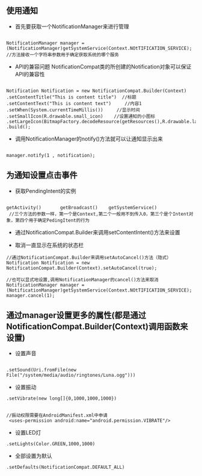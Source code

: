 ## 使用通知

* 首先要获取一个NotificationManager来进行管理 

```android

NotificationManager manager = (NotificationManager)getSystemService(Context.NOtTIFICATION_SERVICE);
//方法接收一个字符串参数用于确定获取系统的哪个服务

```

* API的兼容问题 NotificationCompat类的所创建的Notification对象可以保证API的兼容性

```android

Notification Notification = new NotificationCompat.Builder(Context)
.setContentTitle("This is content title")  //标题
.setContentText("This is content text")     //内容1
.setWhen(System.currentTimeMillis())     //显示时间
.setSmallIcon(R.drawable.small_icon)    //设置通知的小图标
.setLargeIcon(BitmapFactory.decodeResource(getResources(),R.drawable.large_icon))
.build();

```

* 调用NotificationManager的notify()方法就可以让通知显示出来

```android

manager.notify(1 , notification);

```

## 为通知设置点击事件

* 获取PendingIntent的实例

```android

getActivity()       getBroadcast()    getSystemService()   
 //三个方法的参数一样，第一个是Context,第二个一般用不到传入0，第三个是个Intent对象，第四个用于确定PedingItent的行为

 ```

 * 通过NotificationCompat.Builder来调用setContentIntent()方法来设置

 * 取消一直显示在系统的状态栏

```android
//通过NotificationCompat.Builder来调用setAutoCancel()方法（隐式）
Notification Notification = new NotificationCompat.Builder(Context).setAutoCancel(true);

//也可以显式地设置,调用NotificationManager的cancel()方法来取消
NotificationManager manager = (NotificationManager)getSystemService(Context.NOtTIFICATION_SERVICE);
manager.cancel(1);
```

## 通过manager设置更多的属性(都是通过NotificationCompat.Builder(Context)调用函数来设置)

* 设置声音

```android

.setSound(Uri.fromFile(new File("/system/media/audio/ringtones/Luna.ogg")))

```

* 设置振动

```android
.setVibrate(new long[]{0,1000,1000,1000})


//振动权限需要在AndroidManifest.xml中申请
 <uses-permission android:name="android.permission.VIBRATE"/>
```

* 设置LED灯

```android
.setLights(Color.GREEN,1000,1000)
```

* 全部设置为默认

```android
.setDefaults(NotificationCompat.DEFAULT_ALL)
```


